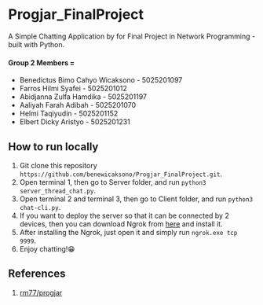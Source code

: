 # Progjar_FinalProject

A Simple Chatting Application by for Final Project in Network Programming - built with Python.
<br />

#### Group 2 Members =

- Benedictus Bimo Cahyo Wicaksono - 5025201097
- Farros Hilmi Syafei - 5025201012
- Abidjanna Zulfa Hamdika - 5025201197
- Aaliyah Farah Adibah - 5025201070
- Helmi Taqiyudin - 5025201152
- Elbert Dicky Aristyo - 5025201231

## How to run locally

1.  Git clone this repository `https://github.com/benewicaksono/Progjar_FinalProject.git`.
2.  Open terminal 1, then go to Server folder, and run `python3 server_thread_chat.py`.
3.  Open terminal 2 and terminal 3, then go to Client folder, and run `python3 chat-cli.py`.
4.  If you want to deploy the server so that it can be connected by 2 devices, then you can download Ngrok from <a href="https://ngrok.com/download" target="_blank">here</a> and install it.
5.  After installing the Ngrok, just open it and simply run `ngrok.exe tcp 9999`.
6.  Enjoy chatting!😁
    <br />

## References

1. <a href='https://github.com/rm77/progjar' target='_blank'>rm77/progjar</a>
